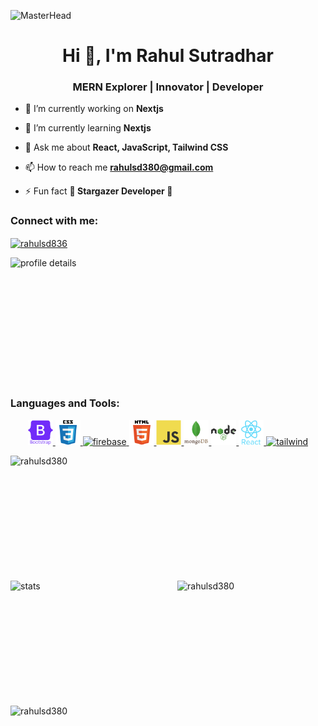![MasterHead](https://i.ibb.co/p2LvRLx/Github-banner.png)
<h1 align="center">Hi 👋, I'm Rahul Sutradhar</h1>
<h3 align="center">MERN Explorer | Innovator | Developer</h3>

- 🔭 I’m currently working on **Nextjs**

- 🌱 I’m currently learning **Nextjs**

- 💬 Ask me about **React, JavaScript, Tailwind CSS**

- 📫 How to reach me **rahulsd380@gmail.com**

- ⚡ Fun fact **🌌 Stargazer Developer 🚀**

<h3 align="left">Connect with me:</h3>
<p align="left">
<a href="https://fb.com/rahulsd836" target="blank"><img align="center" src="https://raw.githubusercontent.com/rahuldkjain/github-profile-readme-generator/master/src/images/icons/Social/facebook.svg" alt="rahulsd836" height="30" width="40" /></a>
</p>

<div style="width: 100%; height: 200px; display: flex; justify-content: center; align-items: center; overflow: hidden; margin-top:10px">
  <img src="http://github-profile-summary-cards.vercel.app/api/cards/profile-details?username=rahulsd380&theme=default" 
       alt="profile details" 
       style="width: 100%; height: 100%; object-fit: cover;" />
</div>


<h3 align="left">Languages and Tools:</h3>
<p align="center"> <a href="https://getbootstrap.com" target="_blank" rel="noreferrer"> <img src="https://raw.githubusercontent.com/devicons/devicon/master/icons/bootstrap/bootstrap-plain-wordmark.svg" alt="bootstrap" width="40" height="40"/> </a> <a href="https://www.w3schools.com/css/" target="_blank" rel="noreferrer"> <img src="https://raw.githubusercontent.com/devicons/devicon/master/icons/css3/css3-original-wordmark.svg" alt="css3" width="40" height="40"/> </a> <a href="https://firebase.google.com/" target="_blank" rel="noreferrer"> <img src="https://www.vectorlogo.zone/logos/firebase/firebase-icon.svg" alt="firebase" width="40" height="40"/> </a> <a href="https://www.w3.org/html/" target="_blank" rel="noreferrer"> <img src="https://raw.githubusercontent.com/devicons/devicon/master/icons/html5/html5-original-wordmark.svg" alt="html5" width="40" height="40"/> </a> <a href="https://developer.mozilla.org/en-US/docs/Web/JavaScript" target="_blank" rel="noreferrer"> <img src="https://raw.githubusercontent.com/devicons/devicon/master/icons/javascript/javascript-original.svg" alt="javascript" width="40" height="40"/> </a> <a href="https://www.mongodb.com/" target="_blank" rel="noreferrer"> <img src="https://raw.githubusercontent.com/devicons/devicon/master/icons/mongodb/mongodb-original-wordmark.svg" alt="mongodb" width="40" height="40"/> </a> <a href="https://nodejs.org" target="_blank" rel="noreferrer"> <img src="https://raw.githubusercontent.com/devicons/devicon/master/icons/nodejs/nodejs-original-wordmark.svg" alt="nodejs" width="40" height="40"/> </a> <a href="https://reactjs.org/" target="_blank" rel="noreferrer"> <img src="https://raw.githubusercontent.com/devicons/devicon/master/icons/react/react-original-wordmark.svg" alt="react" width="40" height="40"/> </a> <a href="https://tailwindcss.com/" target="_blank" rel="noreferrer"> <img src="https://www.vectorlogo.zone/logos/tailwindcss/tailwindcss-icon.svg" alt="tailwind" width="40" height="40"/> </a> </p>


<div style="width: 100%; height: 200px; display: flex; justify-content: center; align-items: center; overflow: hidden;">
  <img src="https://github-readme-streak-stats.herokuapp.com/?user=rahulsd380&" 
       alt="rahulsd380" 
       style="width: 100%; height: 100%; object-fit: contain;" />
</div>

<div style="width: 100%; display: flex; align-items: center; gap: 30px; height: 100%; flex-wrap: wrap;">
  <img src="http://github-profile-summary-cards.vercel.app/api/cards/stats?username=rahulsd380&theme=default" 
       alt="stats" 
       style="flex: 1; max-width: 100%; height: 200px;" />
  <img src="https://github-readme-stats.vercel.app/api/top-langs?username=rahulsd380&show_icons=true&locale=en&layout=compact" 
       alt="rahulsd380" 
       style="flex: 1; max-width: 100%; height: 200px;" />
</div>



<div style="width: 100%; height: 200px; display: flex; justify-content: center; align-items: center; overflow: hidden;">
  <img src="https://github-readme-stats.vercel.app/api?username=rahulsd380&show_icons=true&locale=en" 
       alt="rahulsd380" 
       style="width: 100%; height: 100%; object-fit: cover;" />
</div>

